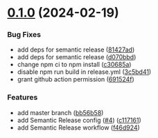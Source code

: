 # [0.1.0](https://github.com/vunguyen22271/action_ci/compare/v0.0.2...v0.1.0) (2024-02-19)


### Bug Fixes

* add deps for semantic release ([81427ad](https://github.com/vunguyen22271/action_ci/commit/81427adeb7e606f60e390d4bac8901458ba7ffca))
* add deps for semantic release ([d070bbd](https://github.com/vunguyen22271/action_ci/commit/d070bbddde0cee6041c1586aadb5a845b892f545))
* change npm ci to npm install ([c30685a](https://github.com/vunguyen22271/action_ci/commit/c30685a39398e00f2154b1ba93db811b7ec59550))
* disable npm run build in release.yml ([3c5bd41](https://github.com/vunguyen22271/action_ci/commit/3c5bd41519a0129fbd2c5aaae364cd531817dde7))
* grant github action permission ([691524f](https://github.com/vunguyen22271/action_ci/commit/691524f06d476893e8eb1dad969aa75792077b50))


### Features

* add master branch ([bb56b58](https://github.com/vunguyen22271/action_ci/commit/bb56b58adce556441948b2c5b7792ca78605e849))
* add Semantic Release config ([#4](https://github.com/vunguyen22271/action_ci/issues/4)) ([c117161](https://github.com/vunguyen22271/action_ci/commit/c11716131729af786820867ad5a89d74f6cf3e58))
* add Semantic Release workflow ([f46d924](https://github.com/vunguyen22271/action_ci/commit/f46d924d2b8651d43a67bfaf293566314c1d1d98))
